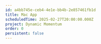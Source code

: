 ```yaml
---
id: a4bb745e-ceb4-4e1e-bb4b-2e857461fb1d
title: Mac App
scheduledTime: 2025-02-27T20:00:00.000Z
project: Dynamic Momentum
order: 0
persistent: false
---
```


